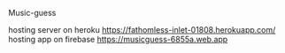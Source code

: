 Music-guess

hosting server on heroku
https://fathomless-inlet-01808.herokuapp.com/
hosting app on firebase
https://musicguess-6855a.web.app
